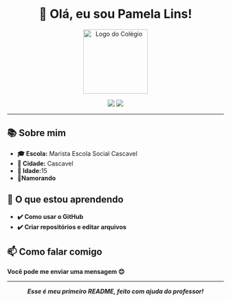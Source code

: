 <h1 align="center">👋 Olá, eu sou Pamela Lins!</h1>

<!-- Logo do colégio -->
<p align="center">
  <img src="https://link-da-logo-da-escola.com/logo.png" alt="Logo do Colégio" width="150"/>
</p>

<p align="center">
  <img src="https://img.shields.io/badge/Estudante-do%20Ensino%20Médio-blue" />
  <img src="https://img.shields.io/badge/Aprendendo-GitHub-orange" />
</p>

<hr>

<h2>📚 Sobre mim</h2>

<ul>
  <li><strong>🎓 Escola:</strong> Marista Escola Social Cascavel</li>
  <li><strong>📍 Cidade:</strong> Cascavel</li>
  <li><strong>🎂 Idade:</strong>15</li>
  <li><strong>💍Namorando
</ul>

<h2>🚀 O que estou aprendendo</h2>

<ul>
  <li>✔️ Como usar o GitHub</li>
  <li>✔️ Criar repositórios e editar arquivos</li>
</ul>

<h2>📫 Como falar comigo</h2>

<p>Você pode me  enviar uma mensagem  😊</p>
<hr>

<p align="center">
  <em>Esse é meu primeiro README, feito com ajuda do professor!</em>
</p>
